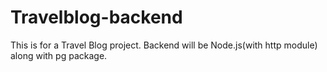 # Travelblog-backend
This is for a Travel Blog project. Backend will be Node.js(with http module) along with pg package.

